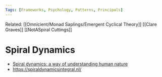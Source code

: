 ```yaml
---
Tags: [Frameworks, Psychology, Patterns, Principals]
---
```

Related: [[Omnicient/Monad Saplings/Emergent Cyclical Theory]] [[Clare Graves]] [[NotASpiral Cuttings]] 


# Spiral Dynamics
- [Spiral dynamics; a way of understanding human nature](https://www.cruxcatalyst.com/blog/spiral-dynamics-a-way-of-understanding-human-nature)
- https://spiraldynamicsintegral.nl/
